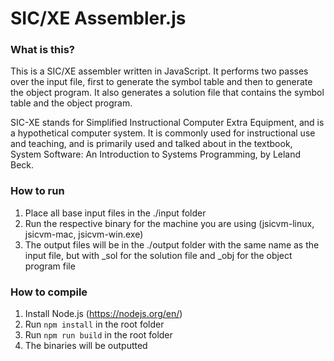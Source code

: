 # SIC/XE Assembler.js

### What is this?

This is a SIC/XE assembler written in JavaScript. It performs two passes over the input file, first to generate the symbol table and then to generate the object program. It also generates a solution file that contains the symbol table and the object program.

SIC-XE stands for Simplified Instructional Computer Extra Equipment, and is a hypothetical computer system. It is commonly used for instructional use and teaching, and is primarily used and talked about in the textbook, System Software: An Introduction to Systems Programming, by Leland Beck.

### How to run

1. Place all base input files in the ./input folder
2. Run the respective binary for the machine you are using (jsicvm-linux, jsicvm-mac, jsicvm-win.exe)
3. The output files will be in the ./output folder with the same name as the input file, but with \_sol for the solution file and \_obj for the object program file

### How to compile

1. Install Node.js (https://nodejs.org/en/)
2. Run `npm install` in the root folder
3. Run `npm run build` in the root folder
4. The binaries will be outputted
